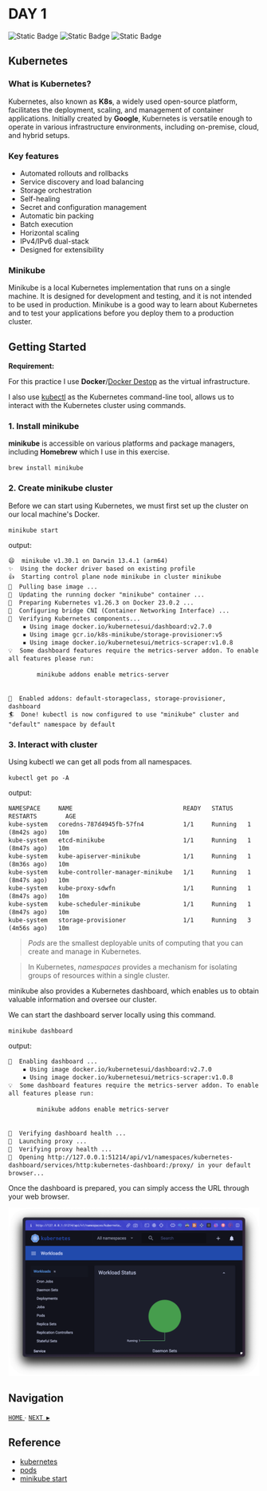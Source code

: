 # DAY 1

![Static Badge](https://img.shields.io/badge/Date-28--7--2023-f5f5f5?logo=googlecalendar&logoColor=f5f5f5)
![Static Badge](https://img.shields.io/badge/Docker-v24.0.2-2496ed?logo=docker&logoColor=2496ed)
![Static Badge](https://img.shields.io/badge/minikube-v1.30.1-326ce5?logo=kubernetes&logoColor=326ce5)

## Kubernetes

### What is Kubernetes?

Kubernetes, also known as **K8s**, a widely used open-source platform, facilitates the deployment, scaling, and management of container applications. Initially created by **Google**, Kubernetes is versatile enough to operate in various infrastructure environments, including on-premise, cloud, and hybrid setups.

### Key features

- Automated rollouts and rollbacks
- Service discovery and load balancing
- Storage orchestration
- Self-healing
- Secret and configuration management
- Automatic bin packing
- Batch execution
- Horizontal scaling
- IPv4/IPv6 dual-stack
- Designed for extensibility

### Minikube

Minikube is a local Kubernetes implementation that runs on a single machine. It is designed for development and testing, and it is not intended to be used in production. Minikube is a good way to learn about Kubernetes and to test your applications before you deploy them to a production cluster.

## Getting Started

**Requirement:**

For this practice I use **Docker**/[Docker Destop](https://www.docker.com/products/docker-desktop/) as the virtual infrastructure.

I also use [kubectl](https://kubernetes.io/docs/tasks/tools/) as the Kubernetes command-line tool, allows us to interact with the Kubernetes cluster using commands.

### 1. Install minikube 

**minikube** is accessible on various platforms and package managers, including **Homebrew** which I use in this exercise.

`brew install minikube`

### 2. Create minikube cluster

Before we can start using Kubernetes, we must first set up the cluster on our local machine's Docker.

`minikube start`

output:
```
😄  minikube v1.30.1 on Darwin 13.4.1 (arm64)
✨  Using the docker driver based on existing profile
👍  Starting control plane node minikube in cluster minikube
🚜  Pulling base image ...
🏃  Updating the running docker "minikube" container ...
🐳  Preparing Kubernetes v1.26.3 on Docker 23.0.2 ...
🔗  Configuring bridge CNI (Container Networking Interface) ...
🔎  Verifying Kubernetes components...
    ▪ Using image docker.io/kubernetesui/dashboard:v2.7.0
    ▪ Using image gcr.io/k8s-minikube/storage-provisioner:v5
    ▪ Using image docker.io/kubernetesui/metrics-scraper:v1.0.8
💡  Some dashboard features require the metrics-server addon. To enable all features please run:

        minikube addons enable metrics-server


🌟  Enabled addons: default-storageclass, storage-provisioner, dashboard
🏄  Done! kubectl is now configured to use "minikube" cluster and "default" namespace by default
```

### 3. Interact with cluster

Using kubectl we can get all pods from all namespaces.

`kubectl get po -A`

output:
```
NAMESPACE     NAME                               READY   STATUS    RESTARTS        AGE
kube-system   coredns-787d4945fb-57fn4           1/1     Running   1 (8m42s ago)   10m
kube-system   etcd-minikube                      1/1     Running   1 (8m47s ago)   10m
kube-system   kube-apiserver-minikube            1/1     Running   1 (8m36s ago)   10m
kube-system   kube-controller-manager-minikube   1/1     Running   1 (8m47s ago)   10m
kube-system   kube-proxy-sdwfn                   1/1     Running   1 (8m47s ago)   10m
kube-system   kube-scheduler-minikube            1/1     Running   1 (8m47s ago)   10m
kube-system   storage-provisioner                1/1     Running   3 (4m56s ago)   10m
```

> *Pods* are the smallest deployable units of computing that you can create and manage in Kubernetes.

> In Kubernetes, *namespaces* provides a mechanism for isolating groups of resources within a single cluster.

minikube also provides a Kubernetes dashboard, which enables us to obtain valuable information and oversee our cluster.

We can start the dashboard server locally using this command.

`minikube dashboard`

output:
```
🔌  Enabling dashboard ...
    ▪ Using image docker.io/kubernetesui/dashboard:v2.7.0
    ▪ Using image docker.io/kubernetesui/metrics-scraper:v1.0.8
💡  Some dashboard features require the metrics-server addon. To enable all features please run:

        minikube addons enable metrics-server


🤔  Verifying dashboard health ...
🚀  Launching proxy ...
🤔  Verifying proxy health ...
🎉  Opening http://127.0.0.1:51214/api/v1/namespaces/kubernetes-dashboard/services/http:kubernetes-dashboard:/proxy/ in your default browser...
```

Once the dashboard is prepared, you can simply access the URL through your web browser.

![1.1](img/1.1.png)

## Navigation

[ `HOME` ](../../README.md) ∙ [`NEXT ▶︎`](../day-2/README.md)

## Reference
- [kubernetes](https://kubernetes.io/)
- [pods](https://kubernetes.io/docs/concepts/workloads/pods/)
- [minikube start](https://minikube.sigs.k8s.io/docs/start/)